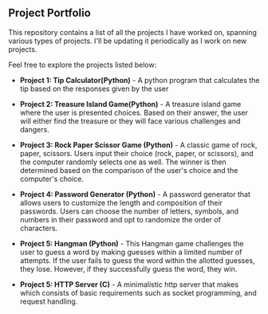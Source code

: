 ## Project Portfolio

This repository contains a list of all the projects I have worked on, spanning various types of projects. I'll be updating it periodically as I work on new projects.

Feel free to explore the projects listed below:

- **Project 1: Tip Calculator(Python)** - A python program that calculates the tip based on the responses given by the user

- **Project 2: Treasure Island Game(Python)** - A treasure island game where the user is presented choices. Based on their answer, the user will either find the treasure or they will face various challenges and dangers.

- **Project 3: Rock Paper Scissor Game (Python)** - A classic game of rock, paper, scissors. Users input their choice (rock, paper, or scissors), and the computer randomly selects one as well. The winner is then determined based on the comparison of the user's choice and the computer's choice.

- **Project 4: Password Generator (Python)** - A password generator that allows users to customize the length and composition of their passwords. Users can choose the number of letters, symbols, and numbers in their password and opt to randomize the order of characters.

- **Project 5: Hangman (Python)** - This Hangman game challenges the user to guess a word by making guesses within a limited number of attempts. If the user fails to guess the word within the allotted guesses, they lose. However, if they successfully guess the word, they win. 

- **Project 5: HTTP Server (C)** - A minimalistic http server that makes which consists of basic requirements such as socket programming, and request handling.